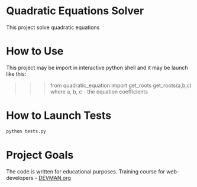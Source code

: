 # Quadratic Equations Solver

This project solve quadratic equations

# How to Use

This project may be import in interactive python shell and it may be launch like this:

>>> from quadratic_equation import get_roots
>>> get_roots(a,b,c)
where a, b, c - the equation coefficients

# How to Launch Tests

```bash
python tests.py
```

# Project Goals

The code is written for educational purposes. Training course for web-developers - [DEVMAN.org](https://devman.org)

